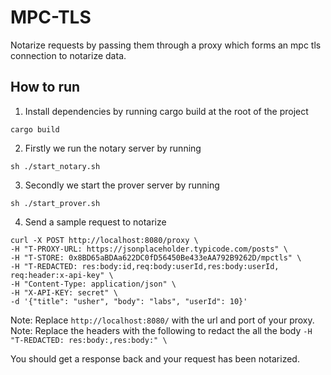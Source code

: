 # MPC-TLS
Notarize requests by passing them through a proxy which forms an mpc tls connection to notarize data.

## How to run
1) Install dependencies by running cargo build at the root of the project
```
cargo build
```

2) Firstly we run the notary server by running
```
sh ./start_notary.sh
```

3) Secondly we start the prover server by running
```
sh ./start_prover.sh
```

4) Send a sample request to notarize
```
curl -X POST http://localhost:8080/proxy \
-H "T-PROXY-URL: https://jsonplaceholder.typicode.com/posts" \
-H "T-STORE: 0x8BD65aBDAa622DC0fD56450Be433eAA792B9262D/mpctls" \
-H "T-REDACTED: res:body:id,req:body:userId,res:body:userId, req:header:x-api-key" \
-H "Content-Type: application/json" \
-H "X-API-KEY: secret" \
-d '{"title": "usher", "body": "labs", "userId": 10}'
```
Note: Replace `http://localhost:8080/` with the url and port of your proxy.
Note: Replace the headers with the following to redact the all the body `-H "T-REDACTED: res:body:,res:body:" \`

You should get a response back and your request has been notarized.

